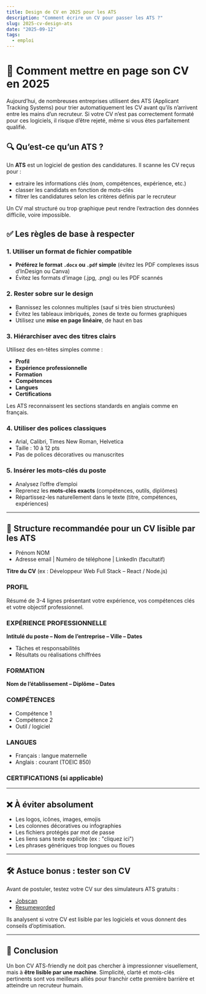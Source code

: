 ```yaml
---
title: Design de CV en 2025 pour les ATS
description: "Comment écrire un CV pour passer les ATS ?"
slug: 2025-cv-design-ats
date: "2025-09-12"
tags:
  - emploi
---
```


# 📄 Comment mettre en page son CV en 2025

Aujourd’hui, de nombreuses entreprises utilisent des ATS (Applicant Tracking Systems) pour trier automatiquement les CV avant qu’ils n’arrivent entre les mains d’un recruteur. Si votre CV n’est pas correctement formaté pour ces logiciels, il risque d’être rejeté, même si vous êtes parfaitement qualifié.


## 🔍 Qu’est-ce qu’un ATS ?

Un **ATS** est un logiciel de gestion des candidatures. Il scanne les CV reçus pour :

- extraire les informations clés (nom, compétences, expérience, etc.)
- classer les candidats en fonction de mots-clés
- filtrer les candidatures selon les critères définis par le recruteur

Un CV mal structuré ou trop graphique peut rendre l’extraction des données difficile, voire impossible.

## ✅ Les règles de base à respecter

### 1. Utiliser un format de fichier compatible

- **Préférez le format `.docx` ou `.pdf` simple** (évitez les PDF complexes issus d’InDesign ou Canva)
- Évitez les formats d’image (.jpg, .png) ou les PDF scannés

### 2. Rester sobre sur le design

- Bannissez les colonnes multiples (sauf si très bien structurées)
- Évitez les tableaux imbriqués, zones de texte ou formes graphiques
- Utilisez une **mise en page linéaire**, de haut en bas

### 3. Hiérarchiser avec des titres clairs

Utilisez des en-têtes simples comme :

- **Profil**
- **Expérience professionnelle**
- **Formation**
- **Compétences**
- **Langues**
- **Certifications**

Les ATS reconnaissent les sections standards en anglais comme en français.

### 4. Utiliser des polices classiques

- Arial, Calibri, Times New Roman, Helvetica
- Taille : 10 à 12 pts
- Pas de polices décoratives ou manuscrites

### 5. Insérer les mots-clés du poste

- Analysez l’offre d’emploi
- Reprenez les **mots-clés exacts** (compétences, outils, diplômes)
- Répartissez-les naturellement dans le texte (titre, compétences, expériences)

---

## 📌 Structure recommandée pour un CV lisible par les ATS

- Prénom NOM  
- Adresse email | Numéro de téléphone | LinkedIn (facultatif)

**Titre du CV** (ex : Développeur Web Full Stack – React / Node.js)

### PROFIL  
Résumé de 3-4 lignes présentant votre expérience, vos compétences clés et votre objectif professionnel.

### EXPÉRIENCE PROFESSIONNELLE  
**Intitulé du poste – Nom de l’entreprise – Ville – Dates**  
- Tâches et responsabilités  
- Résultats ou réalisations chiffrées  

### FORMATION  
**Nom de l’établissement – Diplôme – Dates**

### COMPÉTENCES  
- Compétence 1  
- Compétence 2  
- Outil / logiciel  

### LANGUES  
- Français : langue maternelle  
- Anglais : courant (TOEIC 850)

### CERTIFICATIONS (si applicable)

---

## ❌ À éviter absolument

- Les logos, icônes, images, emojis
- Les colonnes décoratives ou infographies
- Les fichiers protégés par mot de passe
- Les liens sans texte explicite (ex : "cliquez ici")
- Les phrases génériques trop longues ou floues

---

## 🛠 Astuce bonus : tester son CV

Avant de postuler, testez votre CV sur des simulateurs ATS gratuits :

- [Jobscan](https://www.jobscan.co/)
- [Resumeworded](https://resumeworded.com/)

Ils analysent si votre CV est lisible par les logiciels et vous donnent des conseils d’optimisation.

---

## 🎯 Conclusion

Un bon CV ATS-friendly ne doit pas chercher à impressionner visuellement, mais à **être lisible par une machine**. Simplicité, clarté et mots-clés pertinents sont vos meilleurs alliés pour franchir cette première barrière et atteindre un recruteur humain.
